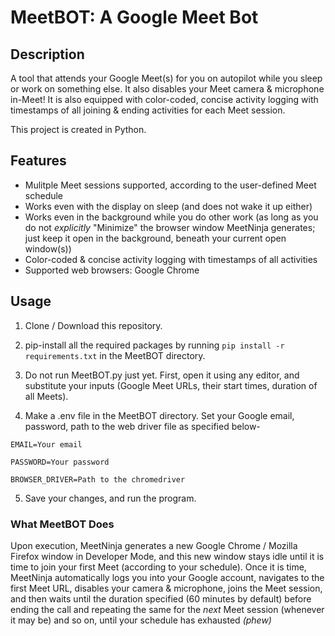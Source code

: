 # MeetBOT: A Google Meet Bot

## Description
A tool that attends your Google Meet(s) for you on autopilot while you sleep or work on something else. It also disables your Meet camera & microphone in-Meet! It is also equipped with color-coded, concise activity logging with timestamps of all joining & ending activities for each Meet session.

This project is created in Python.

## Features
- Mulitple Meet sessions supported, according to the user-defined Meet schedule
- Works even with the display on sleep (and does not wake it up either)
- Works even in the background while you do other work (as long as you do not *explicitly* "Minimize" the browser window MeetNinja generates; just keep it open in the background, beneath your current open window(s))
- Color-coded & concise activity logging with timestamps of all activities
- Supported web browsers: Google Chrome

## Usage
1. Clone / Download this repository.

2. pip-install all the required packages by running `pip install -r requirements.txt` in the MeetBOT directory.

3. Do not run MeetBOT.py just yet. First, open it using any editor, and substitute your inputs (Google Meet URLs, their start times, duration of all Meets). 

4. Make a .env file in the MeetBOT directory. Set your Google email, password, path to the web driver file as specified below-

`EMAIL=Your email`

`PASSWORD=Your password`

`BROWSER_DRIVER=Path to the chromedriver`

5. Save your changes, and run the program.

### What MeetBOT Does
Upon execution, MeetNinja generates a new Google Chrome / Mozilla Firefox window in Developer Mode, and this new window stays idle until it is time to join your first Meet (according to your schedule). Once it is time, MeetNinja automatically logs you into your Google account, navigates to the first Meet URL, disables your camera & microphone, joins the Meet session, and then waits until the duration specified (60 minutes by default) before ending the call and repeating the same for the *next* Meet session (whenever it may be) and so on, until your schedule has exhausted *(phew)*